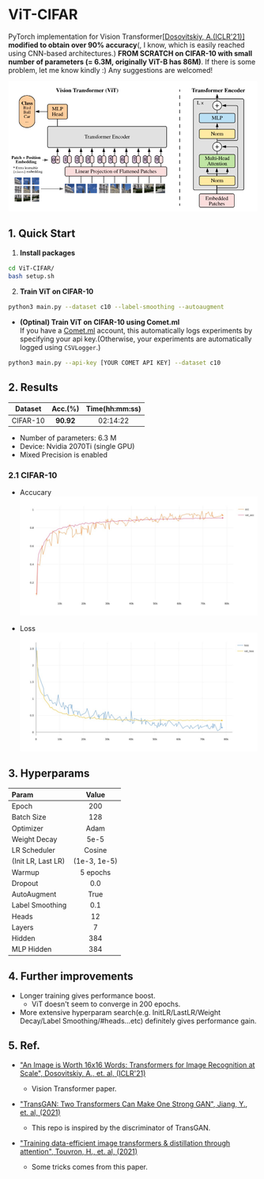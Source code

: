 # ViT-CIFAR

PyTorch implementation for Vision Transformer[[Dosovitskiy, A.(ICLR'21)]](https://openreview.net/forum?id=YicbFdNTTy) **modified to obtain over 90% accuracy**(, I know, which is easily reached using CNN-based architectures.) **FROM SCRATCH on CIFAR-10 with small number of parameters (= 6.3M, originally ViT-B has 86M)**. If there is some problem, let me know kindly :) Any suggestions are welcomed!

!["vit_figure"](/imgs/vit_figure.png)

## 1. Quick Start

1. **Install packages**
```sh
cd ViT-CIFAR/
bash setup.sh
```

2. **Train ViT on CIFAR-10**

```sh
python3 main.py --dataset c10 --label-smoothing --autoaugment
```

* **(Optinal) Train ViT on CIFAR-10 using Comet.ml**  
If you have a [Comet.ml](https://www.comet.ml/) account, this automatically logs experiments by specifying your api key.(Otherwise, your experiments are automatically logged using `CSVLogger`.)

```sh
python3 main.py --api-key [YOUR COMET API KEY] --dataset c10
```



## 2. Results

|Dataset|Acc.(%)|Time(hh:mm:ss)|
|:--:|:--:|:--:|
|CIFAR-10|**90.92**|02:14:22|

* Number of parameters: 6.3 M
* Device: Nvidia 2070Ti (single GPU)
* Mixed Precision is enabled

### 2.1 CIFAR-10
* Accucary
![Acc. C10](imgs/acc_c10.jpeg)

* Loss
![Loss. C10](imgs/loss_c10.jpeg)




## 3. Hyperparams

|Param|Value|
|:--|:--:|
|Epoch|200|
|Batch Size|128|
|Optimizer|Adam|
|Weight Decay|5e-5|
|LR Scheduler|Cosine|
|(Init LR, Last LR)|(1e-3, 1e-5)|
|Warmup|5 epochs|
|Dropout|0.0|
|AutoAugment|True|
|Label Smoothing|0.1|
|Heads|12|
|Layers|7|
|Hidden|384|
|MLP Hidden|384|

## 4. Further improvements
* Longer training gives performance boost.
    * ViT doesn't seem to converge in 200 epochs.
* More extensive hyperparam search(e.g. InitLR/LastLR/Weight Decay/Label Smoothing/#heads...etc) definitely gives performance gain.

## 5. Ref.
* ["An Image is Worth 16x16 Words: Transformers for Image Recognition at Scale", Dosovitskiy, A., et. al, (ICLR'21) ](https://openreview.net/forum?id=YicbFdNTTy)
    * Vision Transformer paper.

* ["TransGAN: Two Transformers Can Make One Strong GAN", Jiang, Y., et. al, (2021)](https://arxiv.org/abs/2102.07074)
    * This repo is inspired by the discriminator of TransGAN.

* ["Training data-efficient image transformers & distillation through attention", Touvron, H., et. al, (2021)](https://arxiv.org/abs/2012.12877)
    * Some tricks comes from this paper.